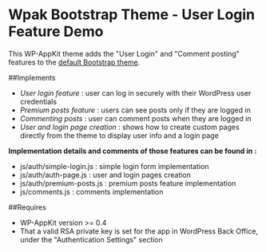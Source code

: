 <!--
Theme Name: Bootstrap - User Login demo theme
Description: WP-AppKit demo theme to illustrate the User Login feature
Version: 0.2
Theme URI: https://github.com/uncatcrea/wpak-bootstrap-themes/tree/feature-user-login
Author: UncatCrea			
Author URI: http://uncategorized-creations.com		
-->

# Wpak Bootstrap Theme - User Login Feature Demo

This WP-AppKit theme adds the "User Login" and "Comment posting" features to the <a href="https://github.com/uncatcrea/wpak-theme-bootstrap">default Bootstrap theme</a>.

##Implements

* *User login feature* : user can log in securely with their WordPress user credentials
* *Premium posts feature* : users can see posts only if they are logged in
* *Commenting posts* : user can comment posts when they are logged in
* *User and login page creation* : shows how to create custom pages directly from the theme to display user info and a login page

**Implementation details and comments of those features can be found in :**

* js/auth/simple-login.js : simple login form implementation
* js/auth/auth-page.js : user and login pages creation
* js/auth/premium-posts.js : premium posts feature implementation
* js/comments.js : comments implementation

##Requires

* WP-AppKit version >= 0.4
* That a valid RSA private key is set for the app in WordPress Back Office, under the "Authentication Settings" section
